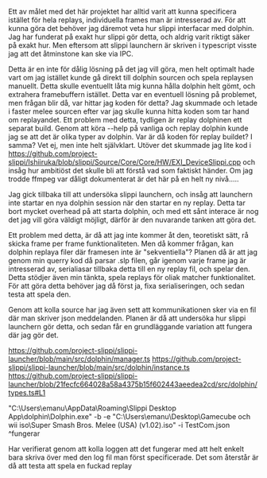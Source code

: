 Ett av målet med det här projektet har alltid varit att kunna specificera istället för hela replays, individuella frames man är intresserad av. För att kunna göra det behöver jag däremot veta hur 
slippi interfacar med dolphin. Jag har funderat på exakt hur slippi gör detta, och aldrig varit riktigt säker på exakt hur. Men eftersom att slippi launchern är skriven i typescript visste jag att 
det åtminstone kan ske via IPC. 

Detta är en inte för dålig lösning på det jag vill göra, men helt optimalt hade vart om jag istället kunde gå direkt till dolphin sourcen och spela replaysen manuellt. Detta skulle eventuellt låta mig 
kunna hålla dolphin helt gömt, och extrahera framebuffern istället. Detta var en eventuell lösning på problemet, men frågan blir då, var hittar jag koden för detta? Jag skummade och letade i 
faster melee sourcen efter var jag skulle kunna hitta koden som tar hand om replayandet. Ett problem med detta, tydligen är replay dolphinen ett separat build. Genom att köra --help på vanliga och replay 
dolphin kunde jag se att det är olika typer av dolphin. Var är då koden för replay buildet? I samma? Vet ej, men inte helt självklart. Utöver det skummade jag lite kod i https://github.com/project-slippi/Ishiiruka/blob/slippi/Source/Core/Core/HW/EXI_DeviceSlippi.cpp
och insåg hur ambitiöst det skulle bli att förstå vad som faktiskt händer. Om jag trodde ffmpeg var dåligt dokumenterat är det här på en helt ny nivå.....

Jag gick tillbaka till att undersöka slippi launchern, och insåg att launchern inte startar en nya dolphin session när den startar en ny replay. Detta tar bort mycket overhead på att starta dolphin, och 
med ett sånt interace är nog det jag vill göra väldigt möjligt, därför är den nuvarande tanken att göra det. 

Ett problem med detta, är då att jag inte kommer åt den, teoretiskt sätt, rå skicka frame per frame funktionaliteten. Men då kommer frågan, kan dolphin replaya filer där framesen inte är "sekventiella"?
Planen då är att jag genom min querry kod då parsar .slp filen, går igenom varje frame jag är intresserad av, serialiasar tillbaka detta till en ny replay fil, och spelar den. Detta stödjer även min tänkta, 
spela replays för oliak matcher funktionalitet. För att göra detta behöver jag då först ja, fixa serialiseringen, och sedan testa att spela den. 

Genom att kolla source har jag även sett att kommunikationen sker via en fil där man skriver json meddelanden. Planen är då att undersöka hur slippi launchern gör detta, och sedan får en grundläggande variation
att fungera där jag gör det.


https://github.com/project-slippi/slippi-launcher/blob/main/src/dolphin/manager.ts
https://github.com/project-slippi/slippi-launcher/blob/main/src/dolphin/instance.ts
https://github.com/project-slippi/slippi-launcher/blob/21fecfc664028a58a4375b15f602443aeedea2cd/src/dolphin/types.ts#L1

"C:\Users\emanu\AppData\Roaming\Slippi Desktop App\dolphin\Dolphin.exe" -b -e "C:\Users\emanu\Desktop\Gamecube och wii iso\Super Smash Bros. Melee (USA) (v1.02).iso" -i TestCom.json 
^fungerar

Har verifierat genom att kolla loggen att det fungerar med att helt enkelt bara skriva över med den log fil man först specificerade. Det som återstår är då att testa att spela en fuckad replay